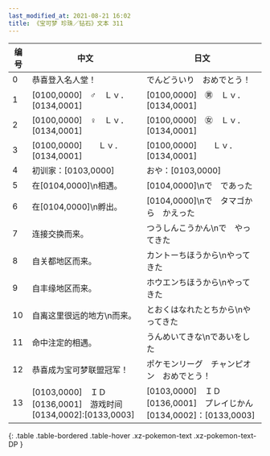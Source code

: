 ```yaml
---
last_modified_at: 2021-08-21 16:02
title: 《宝可梦 珍珠／钻石》文本 311
---
```

| 编号 | 中文 | 日文 |
| ---- | ---- | ---- |
| 0 | 恭喜登入名人堂！ | でんどういり　おめでとう！ |
| 1 | [0100,0000]　♂　Ｌｖ．[0134,0001] | [0100,0000]　㊚　Ｌｖ．[0134,0001] |
| 2 | [0100,0000]　♀　Ｌｖ．[0134,0001] | [0100,0000]　㊛　Ｌｖ．[0134,0001] |
| 3 | [0100,0000]　　Ｌｖ．[0134,0001] | [0100,0000]　　Ｌｖ．[0134,0001] |
| 4 | 初训家：[0103,0000] | おや：[0103,0000] |
| 5 | 在[0104,0000]\n相遇。 | [0104,0000]\nで　であった |
| 6 | 在[0104,0000]\n孵出。 | [0104,0000]\nで　タマゴから　かえった |
| 7 | 连接交换而来。 | つうしんこうかん\nで　やってきた |
| 8 | 自关都地区而来。 | カントーちほうから\nやってきた |
| 9 | 自丰缘地区而来。 | ホウエンちほうから\nやってきた |
| 10 | 自离这里很远的地方\n而来。 | とおくはなれたとちから\nやってきた |
| 11 | 命中注定的相遇。 | うんめいてきな\nであいをした |
| 12 | 恭喜成为宝可梦联盟冠军！ | ポケモンリーグ　チャンピオン　おめでとう！ |
| 13 | [0103,0000]　ＩＤ[0136,0001]　游戏时间[0134,0002]:[0133,0003] | [0103,0000]　ＩＤ[0136,0001]　プレイじかん[0134,0002]：[0133,0003] |
{: .table .table-bordered .table-hover .xz-pokemon-text .xz-pokemon-text-DP }